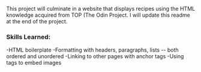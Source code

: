 This project will culminate in a website that displays recipes using the HTML knowledge acquired from TOP (The Odin Project. I will update this readme at the end of the project.

<h3>Skills Learned:</h3>
-HTML boilerplate
-Formatting with headers, paragraphs, lists -- both ordered and unordered
-Linking to other pages with anchor tags
-Using <img> tags to embed images
